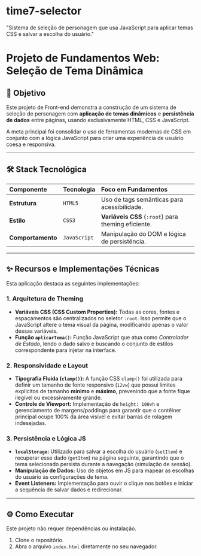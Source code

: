 # time7-selector
"Sistema de seleção de personagem que usa JavaScript para aplicar temas CSS e salvar a escolha do usuário."

# Projeto de Fundamentos Web: Seleção de Tema Dinâmica

## 🚀 Objetivo

Este projeto de Front-end demonstra a construção de um sistema de seleção de personagem com **aplicação de temas dinâmicos** e **persistência de dados** entre páginas, usando exclusivamente HTML, CSS e JavaScript.

A meta principal foi consolidar o uso de ferramentas modernas de CSS em conjunto com a lógica JavaScript para criar uma experiência de usuário coesa e responsiva.

---

## 🛠️ Stack Tecnológica

| Componente | Tecnologia | Foco em Fundamentos |
| :--- | :--- | :--- |
| **Estrutura** | `HTML5` | Uso de tags semânticas para acessibilidade. |
| **Estilo** | `CSS3` | **Variáveis CSS** (`:root`) para theming eficiente. |
| **Comportamento** | `JavaScript` | Manipulação do DOM e lógica de persistência. |

---

## ✨ Recursos e Implementações Técnicas

Esta aplicação destaca as seguintes implementações:

### 1. Arquitetura de Theming

* **Variáveis CSS (CSS Custom Properties):** Todas as cores, fontes e espaçamentos são centralizados no seletor `:root`. Isso permite que o JavaScript altere o tema visual da página, modificando apenas o valor dessas variáveis.
* **Função `aplicarTema()`:** Função JavaScript que atua como *Controlador de Estado*, lendo o dado salvo e buscando o conjunto de estilos correspondente para injetar na interface.

### 2. Responsividade e Layout

* **Tipografia Fluida (`clamp()`):** A função CSS `clamp()` foi utilizada para definir um tamanho de fonte responsivo (`12vw`) que possui limites explícitos de tamanho **mínimo** e **máximo**, prevenindo que a fonte fique ilegível ou excessivamente grande.
* **Controle de Viewport:** Implementação de `height: 100vh` e gerenciamento de margens/paddings para garantir que o contêiner principal ocupe 100% da área visível e evitar barras de rolagem indesejadas.

### 3. Persistência e Lógica JS

* **`localStorage`:** Utilizado para salvar a escolha do usuário (`setItem`) e recuperar esse dado (`getItem`) na página seguinte, garantindo que o tema selecionado persista durante a navegação (simulação de sessão).
* **Manipulação de Dados:** Uso de objetos em JS para mapear as escolhas do usuário às configurações de tema.
* **Event Listeners:** Implementação para ouvir o clique nos botões e iniciar a sequência de salvar dados e redirecionar.

---

## ⚙️ Como Executar

Este projeto não requer dependências ou instalação.

1.  Clone o repositório.
2.  Abra o arquivo `index.html` diretamente no seu navegador.
